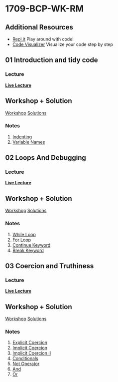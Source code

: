 # 1709-BCP-WK-RM

## Additional Resources
* [Repl.it](repl.it) Play around with code!
* [Code Visualizer](http://www.pythontutor.com/visualize.html#mode=edit) Visualize your code step by step



## **01 Introduction and tidy code**
### Lecture
**[Live Lecture](https://youtu.be/XojO8Rl8pmE)**

## Workshop + Solution
[Workshop](https://learn.fullstackacademy.com/workshop/5ab7da028b8e9b000477fd36/content/5ab7dbafa468c900045db6ed/text)
[Solutions](https://learn.fullstackacademy.com/workshop/5ab7da028b8e9b000477fd36/content/5ab7dc11a468c900045db703/text)

### Notes
1. [Indenting](01-tidy-code/01-indenting.js)
2. [Variable Names](01-tidy-code/02-variable-names.js)


## **02 Loops And Debugging**
### Lecture
**[Live Lecture](https://youtu.be/dXfy0EoD6bQ)**

## Workshop + Solution
[Workshop](https://learn.fullstackacademy.com/workshop/5ac57192f7ff470004a63148/content/5ac572977ec3340004bddd57/text)
[Solutions](https://learn.fullstackacademy.com/workshop/5ac57192f7ff470004a63148/content/5ac57384f7ff470004a63170/text)

### Notes
1. [While Loop](02-loops-and-debugging/01-while-loop.js)
2. [For Loop](02-loops-and-debugging/02-for-loop.js)
3. [Continue Keyword](02-loops-and-debugging/03-continue-keyword.js)
4. [Break Keyword](02-loops-and-debugging/04-break-keyword.js)


## **03 Coercion and Truthiness**
### Lecture
**[Live Lecture](https://youtu.be/siYSIF4Ttjc)**

## Workshop + Solution
[Workshop](https://learn.fullstackacademy.com/workshop/5ac574e51abd3200043c12e8/content/5ac574e51abd3200043c12ed/text)
[Solutions](https://learn.fullstackacademy.com/workshop/5ac574e51abd3200043c12e8/content/5ac574e51abd3200043c12ee/text)

### Notes
1. [Explicit Coercion](03-coercion-and-truthiness/01-explicit-coercion.js)
2. [Implicit Coercion](03-coercion-and-truthiness/02-implicit-coercion.js)
3. [Implicit Coercion II](03-coercion-and-truthiness/03-implicit-coercion-II.js)
4. [Conditionals](03-coercion-and-truthiness/04-conditionals.js)
5. [Not Operator](03-coercion-and-truthiness/05-not-operator.js)
6. [And](03-coercion-and-truthiness/06-and.js)
7. [Or](03-coercion-and-truthiness/07-or.js)
